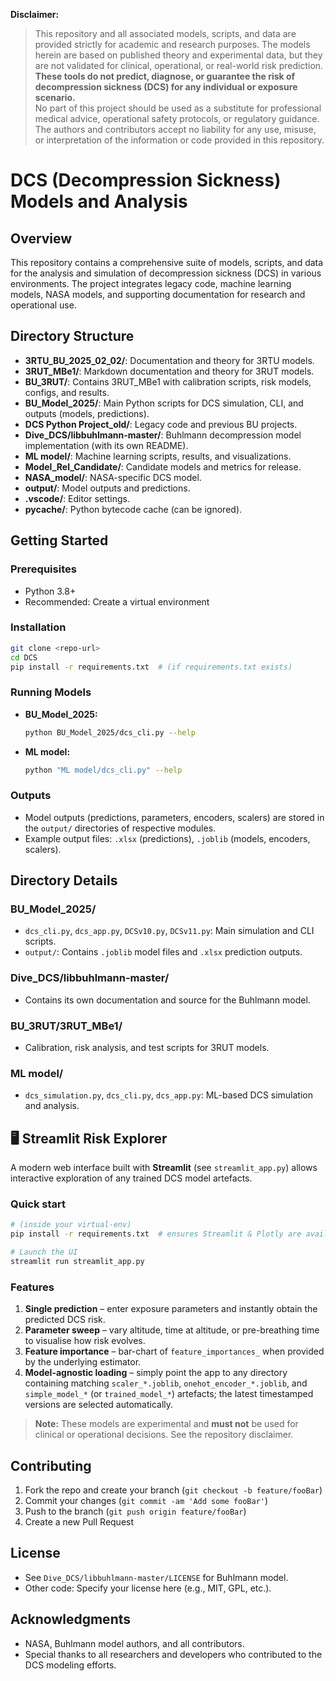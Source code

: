 **Disclaimer:**
> This repository and all associated models, scripts, and data are provided strictly for academic and research purposes. The models herein are based on published theory and experimental data, but they are not validated for clinical, operational, or real-world risk prediction.  
> **These tools do not predict, diagnose, or guarantee the risk of decompression sickness (DCS) for any individual or exposure scenario.**  
> No part of this project should be used as a substitute for professional medical advice, operational safety protocols, or regulatory guidance.  
> The authors and contributors accept no liability for any use, misuse, or interpretation of the information or code provided in this repository.

# DCS (Decompression Sickness) Models and Analysis

## Overview
This repository contains a comprehensive suite of models, scripts, and data for the analysis and simulation of decompression sickness (DCS) in various environments. The project integrates legacy code, machine learning models, NASA models, and supporting documentation for research and operational use.

## Directory Structure
- **3RTU_BU_2025_02_02/**: Documentation and theory for 3RTU models.
- **3RUT_MBe1/**: Markdown documentation and theory for 3RUT models.
- **BU_3RUT/**: Contains 3RUT_MBe1 with calibration scripts, risk models, configs, and results.
- **BU_Model_2025/**: Main Python scripts for DCS simulation, CLI, and outputs (models, predictions).
- **DCS Python Project_old/**: Legacy code and previous BU projects.
- **Dive_DCS/libbuhlmann-master/**: Buhlmann decompression model implementation (with its own README).
- **ML model/**: Machine learning scripts, results, and visualizations.
- **Model_Rel_Candidate/**: Candidate models and metrics for release.
- **NASA_model/**: NASA-specific DCS model.
- **output/**: Model outputs and predictions.
- **.vscode/**: Editor settings.
- **__pycache__/**: Python bytecode cache (can be ignored).

## Getting Started
### Prerequisites
- Python 3.8+
- Recommended: Create a virtual environment

### Installation
```sh
git clone <repo-url>
cd DCS
pip install -r requirements.txt  # (if requirements.txt exists)
```

### Running Models
- **BU_Model_2025:**
  ```sh
  python BU_Model_2025/dcs_cli.py --help
  ```
- **ML model:**
  ```sh
  python "ML model/dcs_cli.py" --help
  ```

### Outputs
- Model outputs (predictions, parameters, encoders, scalers) are stored in the `output/` directories of respective modules.
- Example output files: `.xlsx` (predictions), `.joblib` (models, encoders, scalers).

## Directory Details
### BU_Model_2025/
- `dcs_cli.py`, `dcs_app.py`, `DCSv10.py`, `DCSv11.py`: Main simulation and CLI scripts.
- `output/`: Contains `.joblib` model files and `.xlsx` prediction outputs.

### Dive_DCS/libbuhlmann-master/
- Contains its own documentation and source for the Buhlmann model.

### BU_3RUT/3RUT_MBe1/
- Calibration, risk analysis, and test scripts for 3RUT models.

### ML model/
- `dcs_simulation.py`, `dcs_cli.py`, `dcs_app.py`: ML-based DCS simulation and analysis.

## 🖥️ Streamlit Risk Explorer

A modern web interface built with **Streamlit** (see `streamlit_app.py`) allows interactive exploration of any trained DCS model artefacts.

### Quick start
```bash
# (inside your virtual-env)
pip install -r requirements.txt  # ensures Streamlit & Plotly are available

# Launch the UI
streamlit run streamlit_app.py
```

### Features
1. **Single prediction** – enter exposure parameters and instantly obtain the predicted DCS risk.
2. **Parameter sweep** – vary altitude, time at altitude, or pre-breathing time to visualise how risk evolves.
3. **Feature importance** – bar-chart of `feature_importances_` when provided by the underlying estimator.
4. **Model-agnostic loading** – simply point the app to any directory containing matching `scaler_*.joblib`, `onehot_encoder_*.joblib`, and `simple_model_*` (or `trained_model_*`) artefacts; the latest timestamped versions are selected automatically.

> **Note:** These models are experimental and **must not** be used for clinical or operational decisions. See the repository disclaimer.

## Contributing
1. Fork the repo and create your branch (`git checkout -b feature/fooBar`)
2. Commit your changes (`git commit -am 'Add some fooBar'`)
3. Push to the branch (`git push origin feature/fooBar`)
4. Create a new Pull Request

## License
- See `Dive_DCS/libbuhlmann-master/LICENSE` for Buhlmann model.
- Other code: Specify your license here (e.g., MIT, GPL, etc.).

## Acknowledgments
- NASA, Buhlmann model authors, and all contributors.
- Special thanks to all researchers and developers who contributed to the DCS modeling efforts. 